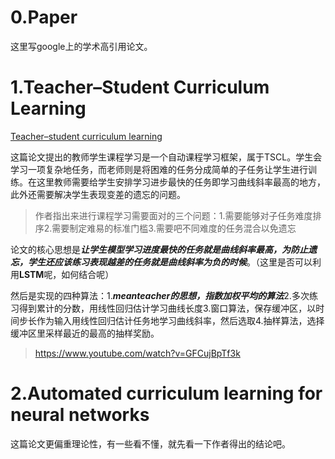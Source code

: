# 0.Paper

这里写google上的学术高引用论文。

# 1.Teacher–Student Curriculum Learning

[Teacher–student curriculum learning](https://ieeexplore.ieee.org/abstract/document/8827566/)

这篇论文提出的教师学生课程学习是一个自动课程学习框架，属于TSCL。学生会学习一项复杂地任务，而老师则是将困难的任务分成简单的子任务让学生进行训练。在这里教师需要给学生安排学习进步最快的任务即学习曲线斜率最高的地方，此外还需要解决学生表现变差的遗忘的问题。

>  作者指出来进行课程学习需要面对的三个问题：1.需要能够对子任务难度排序2.需要制定难易的标准门槛3.需要吧不同难度的任务混合以免遗忘

论文的核心思想是***让学生模型学习进度最快的任务就是曲线斜率最高，为防止遗忘，学生还应该练习表现越差的任务就是曲线斜率为负的时候***。（这里是否可以利用**LSTM**呢，如何结合呢）

然后是实现的四种算法：1.***meanteacher的思想，指数加权平均的算法***2.多次练习得到累计的分数，用线性回归估计学习曲线长度3.窗口算法，保存缓冲区，以时间步长作为输入用线性回归估计任务地学习曲线斜率，然后选取4.抽样算法，选择缓冲区里采样最近的最高的抽样奖励。

> https://www.youtube.com/watch?v=GFCujBpTf3k

# 2.Automated curriculum learning for neural networks

这篇论文更偏重理论性，有一些看不懂，就先看一下作者得出的结论吧。
